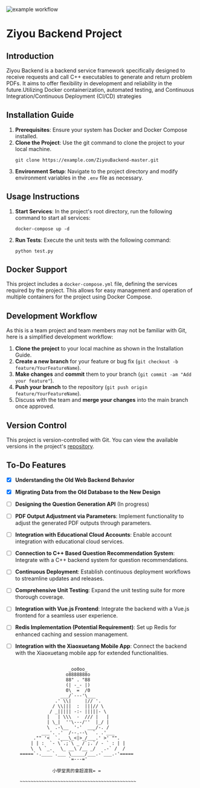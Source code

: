 ![example workflow](https://github.com/5568ke/ZiyouBackend/actions/workflows/ci.yml/badge.svg)

# Ziyou Backend Project

## Introduction
Ziyou Backend is a backend service framework specifically designed to receive requests and call C++ executables to generate and return problem PDFs. It aims to offer flexibility in development and reliability in the future.Utilizing Docker containerization, automated testing, and Continuous Integration/Continuous Deployment (CI/CD) strategies 
## Installation Guide
1. **Prerequisites**: Ensure your system has Docker and Docker Compose installed.
2. **Clone the Project**: Use the git command to clone the project to your local machine.
    ```
    git clone https://example.com/ZiyouBackend-master.git
    ```
3. **Environment Setup**: Navigate to the project directory and modify environment variables in the `.env` file as necessary.

## Usage Instructions
1. **Start Services**: In the project's root directory, run the following command to start all services:
    ```
    docker-compose up -d
    ```
2. **Run Tests**: Execute the unit tests with the following command:
    ```
    python test.py
    ```

## Docker Support
This project includes a `docker-compose.yml` file, defining the services required by the project. This allows for easy management and operation of multiple containers for the project using Docker Compose.

## Development Workflow
As this is a team project and team members may not be familiar with Git, here is a simplified development workflow:
1. **Clone the project** to your local machine as shown in the Installation Guide.
2. **Create a new branch** for your feature or bug fix (`git checkout -b feature/YourFeatureName`).
3. **Make changes** and **commit** them to your branch (`git commit -am "Add your feature"`).
4. **Push your branch** to the repository (`git push origin feature/YourFeatureName`).
5. Discuss with the team and **merge your changes** into the main branch once approved.

## Version Control
This project is version-controlled with Git. You can view the available versions in the project's [repository](https://example.com/ZiyouBackend-master).


## To-Do Features
- [x] **Understanding the Old Web Backend Behavior**
- [x] **Migrating Data from the Old Database to the New Design**
- [ ] **Designing the Question Generation API**  (In progress)
- [ ] **PDF Output Adjustment via Parameters**: Implement functionality to adjust the generated PDF outputs through parameters.
- [ ] **Integration with Educational Cloud Accounts**: Enable account integration with educational cloud services.
- [ ] **Connection to C++ Based Question Recommendation System**: Integrate with a C++ backend system for question recommendations.
- [ ] **Continuous Deployment**: Establish continuous deployment workflows to streamline updates and releases.
- [ ] **Comprehensive Unit Testing**: Expand the unit testing suite for more thorough coverage.
- [ ] **Integration with Vue.js Frontend**: Integrate the backend with a Vue.js frontend for a seamless user experience.
- [ ] **Redis Implementation (Potential Requirement)**: Set up Redis for enhanced caching and session management.
- [ ] **Integration with the Xiaoxuetang Mobile App**: Connect the backend with the Xiaoxuetang mobile app for extended functionalities.



```

                       _oo0oo_
                      o8888888o
                      88" . "88
                      (| -_- |)
                      0\  =  /0
                    ___/`---'\___
                  .' \\|     |// '.
                 / \\|||  :  |||// \
                / _||||| -:- |||||- \
               |   | \\\  -  /// |   |
               | \_|  ''\---/''  |_/ |
               \  .-\__  '-'  ___/-. /
             ___'. .'  /--.--\  `. .'___
          ."" '<  `.___\_<|>_/___.' >' "".
         | | :  `- \`.;`\ _ /`;.`/ - ` : | |
         \  \ `_.   \_ __\ /__ _/   .-` /  /
     =====`-.____`.___ \_____/___.-`___.-'=====
                       `=---='

                 小學堂真的會超渡我= =

     ~~~~~~~~~~~~~~~~~~~~~~~~~~~~~~~~~~~~~~~~~~~
```
